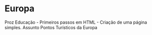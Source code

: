 # Europa
Proz Educação - Primeiros passos em HTML - Criação de uma página simples. Assunto Pontos Turísticos da Europa
